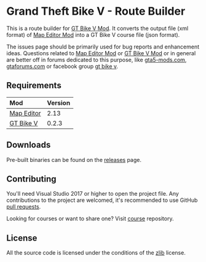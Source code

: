 # Grand Theft Bike V - Route Builder

This is a route builder for [GT Bike V Mod](https://de.gta5-mods.com/scripts/gt-bike-v). It converts the output file (xml format) of [Map Editor Mod](https://de.gta5-mods.com/scripts/map-editor) into a GT Bike V course file (json format).

The issues page should be primarily used for bug reports and enhancement ideas. Questions related to [Map Editor Mod](https://de.gta5-mods.com/scripts/map-editor) or [GT Bike V Mod](https://de.gta5-mods.com/scripts/gt-bike-v) or in general are better off in forums dedicated to this purpose, like [gta5-mods.com](https://gta5-mods.com), [gtaforums.com](https://gtaforums.com) or facebook group [gt bike v](https://www.facebook.com/groups/1089053124812221/).

## Requirements

| Mod                                                       | Version |
| :-------------------------------------------------------- | :------ |
| [Map Editor](https://de.gta5-mods.com/scripts/map-editor) | 2.13    |
| [GT Bike V](https://de.gta5-mods.com/scripts/gt-bike-v)   | 0.2.3   |

## Downloads
Pre-built binaries can be found on the [releases](https://github.com/gtbikev/route-builder/releases) page.

## Contributing
You'll need Visual Studio 2017 or higher to open the project file. Any contributions to the project are welcomed, it's recommended to use GitHub [pull requests](https://help.github.com/en/github/collaborating-with-issues-and-pull-requests/about-pull-requests).

Looking for courses or want to share one? Visit [course](https://github.com/gtbikev/courses) repository. 

## License
All the source code is licensed under the conditions of the [zlib](https://github.com/gtbikev/route-builder/blob/master/LICENSE.txt) license.